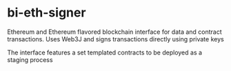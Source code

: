 # bi-eth-signer
Ethereum and Ethereum flavored blockchain interface for data and contract transactions. Uses Web3J and signs transactions directly using private keys

The interface features a set templated contracts to be deployed as a staging process 
